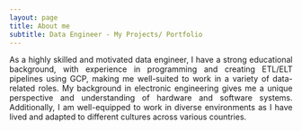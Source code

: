 ```yaml
---
layout: page
title: About me
subtitle: Data Engineer - My Projects/ Portfolio
---
```


<div align="justify">As a highly skilled and motivated data engineer, I have a strong educational background, with experience in programming and creating ETL/ELT pipelines using GCP, making me well-suited to work in a variety of data-related roles. My background in electronic engineering gives me a unique perspective and understanding of hardware and software systems. Additionally, I am well-equipped to work in diverse environments as I have lived and adapted to different cultures across various countries.</div>

